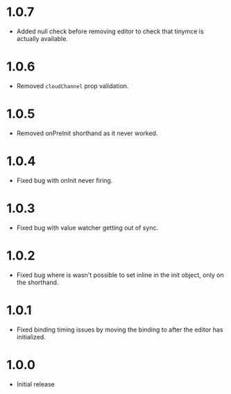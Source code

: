 # 1.0.7
* Added null check before removing editor to check that tinymce is actually available.

# 1.0.6
* Removed `cloudChannel` prop validation.

# 1.0.5
* Removed onPreInit shorthand as it never worked.

# 1.0.4
* Fixed bug with onInit never firing.

# 1.0.3
* Fixed bug with value watcher getting out of sync.

# 1.0.2
* Fixed bug where is wasn't possible to set inline in the init object, only on the shorthand.

# 1.0.1
* Fixed binding timing issues by moving the binding to after the editor has initialized. 

# 1.0.0
* Initial release
